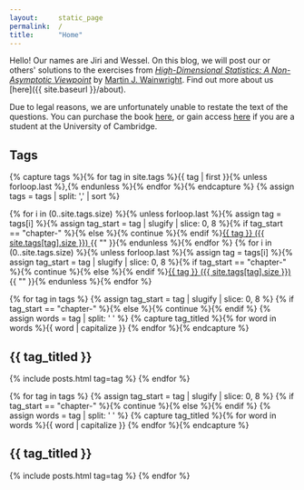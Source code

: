 ```yaml
---
layout:     static_page
permalink:  /
title:      "Home"
---
```


Hello! Our names are Jiri and Wessel.
On this blog, we will post our or others' solutions to the exercises from [_High-Dimensional Statistics: A Non-Asymptotic Viewpoint_](https://www.cambridge.org/core/books/highdimensional-statistics/8A91ECEEC38F46DAB53E9FF8757C7A4E)
by [Martin J. Wainwright](https://people.eecs.berkeley.edu/~wainwrig).
Find out more about us [here]({{ site.baseurl }}/about).

Due to legal reasons, we are unfortunately unable to restate the text of the questions.
You can purchase the book [here](https://www.cambridge.org/core/books/highdimensional-statistics/8A91ECEEC38F46DAB53E9FF8757C7A4E),
or gain access [here](https://idiscover.lib.cam.ac.uk/permalink/f/1ii55o6/44CAM_ALMA51577318610003606)
if you are a student at the University of Cambridge.

## Tags

<!-- Capture all tags. -->
{% capture tags %}{% for tag in site.tags %}{{ tag | first }}{% unless forloop.last %},{% endunless %}{% endfor %}{% endcapture %}
{% assign tags = tags | split: ',' | sort %}

<p class="tags">
    <!-- Print tags associated to chapters. -->
    {% for i in (0..site.tags.size) %}{% unless forloop.last
        %}{% assign tag = tags[i]
        %}{% assign tag_start = tag | slugify | slice: 0, 8
        %}{% if tag_start == "chapter-" %}{% else %}{% continue %}{% endif
        %}<a href="#{{ tag | cgi_escape }}" class="tag">{{ tag }}
            <span class="count">({{ site.tags[tag].size }})</span>
        </a>{{ ""
    }}{% endunless %}{% endfor %}
    <!-- Print other tags. -->
    {% for i in (0..site.tags.size) %}{% unless forloop.last
        %}{% assign tag = tags[i]
        %}{% assign tag_start = tag | slugify | slice: 0, 8
        %}{% if tag_start == "chapter-" %}{% continue %}{% else %}{% endif
        %}<a href="#{{ tag | cgi_escape }}" class="tag">{{ tag }}
            <span class="count">({{ site.tags[tag].size }})</span>
        </a>{{ ""
    }}{% endunless %}{% endfor %}
</p>

<!-- Print sections associated to chapter tags. -->
{% for tag in tags %}
    {% assign tag_start = tag | slugify | slice: 0, 8 %}
    {% if tag_start == "chapter-" %}{% else %}{% continue %}{% endif %}
    {% assign words = tag | split: ' ' %}
    {% capture tag_titled %}{% for word in words %}{{ word | capitalize }} {% endfor %}{% endcapture %}
<h2 id="{{ tag | cgi_escape }}">{{ tag_titled }}</h2>
    {% include posts.html tag=tag %}
{% endfor %}

<!-- Print sections associated to other tags. -->
{% for tag in tags %}
    {% assign tag_start = tag | slugify | slice: 0, 8 %}
    {% if tag_start == "chapter-" %}{% continue %}{% else %}{% endif %}
    {% assign words = tag | split: ' ' %}
    {% capture tag_titled %}{% for word in words %}{{ word | capitalize }} {% endfor %}{% endcapture %}
<h2 id="{{ tag | cgi_escape }}">{{ tag_titled }}</h2>
    {% include posts.html tag=tag %}
{% endfor %}